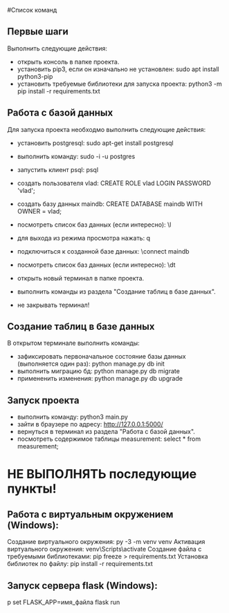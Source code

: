 #Список команд

## Первые шаги
Выполнить следующие действия:
* открыть консоль в папке проекта.
* установить pip3, если он изначально не установлен:
	sudo apt install python3-pip
* установить требуемые библиотеки для запуска проекта:
	python3 -m pip install -r requirements.txt

## Работа с базой данных 
Для запуска проекта необходмо выполнить следующие действия:
* установить postgresql: 
	sudo apt-get install postgresql
* выполнить команду: 
	sudo -i -u postgres
* запустить клиент psql:
	psql
* создать пользователя vlad:
	CREATE ROLE vlad LOGIN PASSWORD 'vlad';
* создать базу данных maindb:
	CREATE DATABASE maindb WITH OWNER = vlad;
* посмотреть список баз данных (если интересно):
	\l
* для выхода из режима просмотра нажать:
	q
* подключиться к созданной базе данных:
	\connect maindb
* посмотреть список баз данных (если интересно):
	\dt
* открыть новый терминал в папке проекта.

* выполнить команды из раздела "Создание таблиц в базе данных".
* не закрывать терминал!

## Создание таблиц в базе данных
В открытом терминале выполнить команды:
* зафиксировать первоначальное состояние базы данных (выполняется один раз):
	python manage.py db init
* выполнить миграцию бд:
	python manage.py db migrate
* примененить изменения:
	python manage.py db upgrade
## Запуск проекта
* выполнить команду:
	python3 main.py
* зайти в браузере по адресу:
	http://127.0.0.1:5000/
* вернуться в терминал из раздела "Работа с базой данных".
* посмотреть содержимое таблицы measurement:
	select * from measurement;

# НЕ ВЫПОЛНЯТЬ последующие пункты!
## Работа с виртуальным окружением (Windows):

Создание виртуального окружения: py -3 -m venv venv
Активация виртуального окружения: venv\Scripts\activate
Создание файла с требуемыми библиотеками: pip freeze > requirements.txt
Установка библиотек по файлу: pip install -r requirements.txt

## Запуск сервера flask (Windows): 
p
set FLASK_APP=имя_файла
flask run

